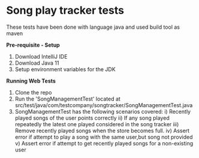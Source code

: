 # Song play tracker tests
These tests have been done with language java and used build tool as maven

**Pre-requisite - Setup**
1. Download IntelliJ IDE
2. Download Java 11
3. Setup environment variables for the JDK

**Running Web Tests**
1. Clone the repo
2. Run the 'SongManagementTest' located at src/test/java/com/testcompany/songtracker/SongManagementTest.java
3. SongManagementTest has the following scenarios covered:
i) Recently played songs of the user points correctly
ii) If any song played repeatedly the latest one played considered in the song tracker
iii) Remove recently played songs when the store becomes full.
iv) Assert error if attempt to play a song with the same user,but song not provided
v) Assert error if attempt to get recently played songs for a non-existing user



